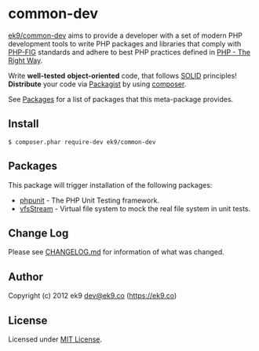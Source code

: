 common-dev
==========

[ek9/common-dev][0] aims to provide a developer with a set of modern PHP
development tools to write PHP packages and libraries that comply with
[PHP-FIG][1] standards and adhere to best PHP practices defined in [PHP - The
Right Way][2].

Write **well-tested** **object-oriented** code, that follows [SOLID][3]
principles! **Distribute** your code via [Packagist][4] by using [composer][5].

See [Packages](#Packages) for a list of packages that this meta-package
provides.

## Install

    $ composer.phar require-dev ek9/common-dev

## Packages

This package will trigger installation of the following packages:

- [phpunit][10] - The PHP Unit Testing framework.
- [vfsStream][20] - Virtual file system to mock the real file system in unit
  tests.

## Change Log

Please see [CHANGELOG.md](CHANGELOG.md) for information of what was changed.

## Author

Copyright (c) 2012 ek9 <dev@ek9.co> (https://ek9.co)

## License

Licensed under [MIT License](LICENSE).

[0]: https://packagist.org/packages/ek9/common-dev
[1]: https://github.com/php-fig/fig-standards
[2]: http://www.phptherightway.com/
[3]: https://en.wikipedia.org/wiki/SOLID_(object-oriented_design)
[4]: https://packagist.org/
[5]: https://getcomposer.org/
[10]: https://phpunit.de/
[20]: https://github.com/mikey179/vfsStream
